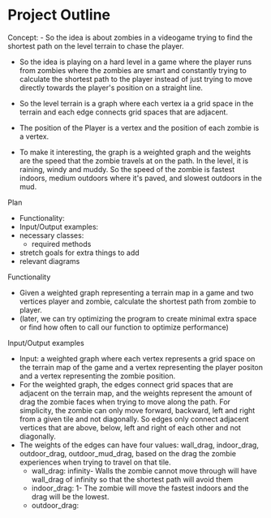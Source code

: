 # Project Outline

Concept: - So the idea is about zombies in a videogame trying to find the shortest path on the level terrain to chase the player.
- So the idea is playing on a hard level in a game where the player runs from zombies where the zombies are smart and constantly trying to calculate the shortest path to the player instead of just trying to move directly towards the player's position on a straight line.

- So the level terrain is a graph where each vertex ia a grid space in the terrain and each edge connects grid spaces that are adjacent.
- The position of the Player is a vertex and the position of each zombie is a vertex.

- To make it interesting, the graph is a weighted graph and the weights are the speed that the zombie travels at on the path. In the level, it is raining, windy and muddy. So the speed of the zombie is fastest indoors, medium outdoors where it's paved, and slowest outdoors in the mud.

Plan
- Functionality: 
- Input/Output examples: 
- necessary classes: 
  - required methods
- stretch goals for extra things to add
- relevant diagrams


Functionality
  - Given a weighted graph representing a terrain map in a game and two vertices player and zombie, calculate the shortest path from zombie to player.
  - (later, we can try optimizing the program to create minimal extra space or find how often to call our function to optimize performance)

Input/Output examples
  - Input: a weighted graph where each vertex represents a grid space on the terrain map of the game and a vertex representing the player positon and a vertex representing the zombie position. 
  - For the weighted graph, the edges connect grid spaces that are adjacent on the terrain map, and the weights represent the amount of drag the zombie faces when trying to move along the path. For simplicity, the zombie can only move forward, backward, left and right from a given tile and not diagonally. So edges only connect adjacent vertices that are above, below, left and right of each other and not diagonally. 
  - The weights of the edges can have four values: wall_drag, indoor_drag, outdoor_drag, outdoor_mud_drag, based on the drag the zombie experiences when trying to travel on that tile. 
    - wall_drag: infinity- Walls the zombie cannot move through will have wall_drag of infinity so that the shortest path will avoid them
    - indoor_drag: 1-  The zombie will move the fastest indoors and the drag will be the lowest.
    - outdoor_drag: 